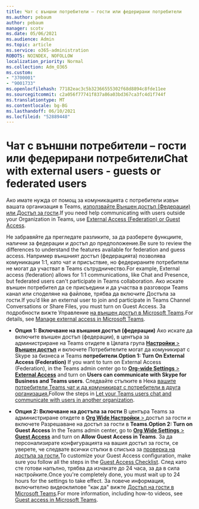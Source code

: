 ```yaml
---
title: Чат с външни потребители – гости или федерирани потребители
ms.author: pebaum
author: pebaum
manager: scotv
ms.date: 05/06/2021
ms.audience: Admin
ms.topic: article
ms.service: o365-administration
ROBOTS: NOINDEX, NOFOLLOW
localization_priority: Normal
ms.collection: Adm_O365
ms.custom:
- "3700001"
- "9001733"
ms.openlocfilehash: 77182eac3c5b32366555302f68d8894c8fde11ee
ms.sourcegitcommit: c2a056f77741f837a86a03bd367ca3fc4d1f744f
ms.translationtype: MT
ms.contentlocale: bg-BG
ms.lasthandoff: 06/10/2021
ms.locfileid: "52889448"
---
```

# <a name="chat-with-external-users---guests-or-federated-users"></a><span data-ttu-id="f5179-102">Чат с външни потребители – гости или федерирани потребители</span><span class="sxs-lookup"><span data-stu-id="f5179-102">Chat with external users - guests or federated users</span></span>

<span data-ttu-id="f5179-103">Ако имате нужда от помощ за комуникацията с потребители извън вашата организация в Teams, [използвайте Външен достъп (Федерации) или Достъп за гости](/microsoftteams/manage-external-access#external-access-vs-guest-access).</span><span class="sxs-lookup"><span data-stu-id="f5179-103">If you need help communicating with users outside your Organization in Teams, use [External Access (Federation) or Guest Access](/microsoftteams/manage-external-access#external-access-vs-guest-access).</span></span>

<span data-ttu-id="f5179-104">Не забравяйте да прегледате разликите, за да разберете функциите, налични за федерации и достъп до предположение.</span><span class="sxs-lookup"><span data-stu-id="f5179-104">Be sure to review the differences to understand the features available for federation and guess access.</span></span> <span data-ttu-id="f5179-105">Например външният достъп (федерацията) позволява комуникации 1:1, като чат и присъствие, но федерираните потребители не могат да участват в Teams сътрудничество.</span><span class="sxs-lookup"><span data-stu-id="f5179-105">For example, External access (federation) allows for 1:1 communications, like Chat and Presence, but federated users can't participate in Teams collaboration.</span></span> <span data-ttu-id="f5179-106">Ако искате външен потребител да се присъедини и да участва в разговори Teams канал или споделяне на файлове, трябва да включите Достъпа за гости.</span><span class="sxs-lookup"><span data-stu-id="f5179-106">If you’d like an external user to join and participate in Teams Channel Conversations or Share Files, you must turn on Guest Access.</span></span> <span data-ttu-id="f5179-107">За подробности вижте Управление [на външен достъп в Microsoft Teams](/microsoftteams/manage-external-access#external-access-vs-guest-access).</span><span class="sxs-lookup"><span data-stu-id="f5179-107">For details, see [Manage external access in Microsoft Teams](/microsoftteams/manage-external-access#external-access-vs-guest-access).</span></span>

- <span data-ttu-id="f5179-108">**Опция 1: Включване на външния достъп (федерации)** Ако искате да включите външен достъп (федерации), в центъра за администриране на Teams отидете в Цялата група [ **Настройки**  >  **Външен достъп**](https://admin.teams.microsoft.com/company-wide-settings/external-communications) и включете Потребителите могат да комуникират с Skype за бизнеса и Teams **потребители**.</span><span class="sxs-lookup"><span data-stu-id="f5179-108">**Option 1: Turn On External Access (Federation)** If you want to turn on External Access (Federation), in the Teams admin center go to [**Org-wide Settings** > **External Access**](https://admin.teams.microsoft.com/company-wide-settings/external-communications) and turn on **Users can communicate with Skype for Business and Teams users**.</span></span> <span data-ttu-id="f5179-109">Следвайте стъпките в Нека [вашите потребители Teams чат и да комуникират с потребители в друга организация.](/microsoftteams/manage-external-access#let-your-teams-users-chat-and-communicate-with-users-in-another-organization)</span><span class="sxs-lookup"><span data-stu-id="f5179-109">Follow the steps in [Let your Teams users chat and communicate with users in another organization](/microsoftteams/manage-external-access#let-your-teams-users-chat-and-communicate-with-users-in-another-organization).</span></span>

- <span data-ttu-id="f5179-110">**Опция 2: Включване на достъпа за гости** В центъра Teams за администриране отидете в [ **Org Wide Настройки**  > ](https://admin.teams.microsoft.com/company-wide-settings/guest-configuration) достъп за гости и включете Разрешаване на достъп за гости в **Teams**.</span><span class="sxs-lookup"><span data-stu-id="f5179-110">**Option 2: Turn on Guest Access** In the Teams admin center, go to [**Org Wide Settings** > **Guest Access**](https://admin.teams.microsoft.com/company-wide-settings/guest-configuration) and turn on **Allow Guest Access in Teams**.</span></span> <span data-ttu-id="f5179-111">За да персонализирате конфигурацията на вашия достъп за гости, се уверете, че следвате всички стъпки в списъка за [проверка на достъпа за гости.](/microsoftteams/guest-access-checklist)</span><span class="sxs-lookup"><span data-stu-id="f5179-111">To customize your Guest Access configuration, make sure you follow all the steps in the [Guest Access Checklist](/microsoftteams/guest-access-checklist).</span></span> <span data-ttu-id="f5179-112">След като сте готови напълно, трябва да изчакате до 24 часа, за да в сила настройките.</span><span class="sxs-lookup"><span data-stu-id="f5179-112">Once you're completely done, you must wait up to 24 hours for the settings to take effect.</span></span> <span data-ttu-id="f5179-113">За повече информация, включително видеоклипове "как да" вижте [Достъп на гости в Microsoft Teams](/microsoftteams/guest-access).</span><span class="sxs-lookup"><span data-stu-id="f5179-113">For more information, including how-to videos, see [Guest access in Microsoft Teams](/microsoftteams/guest-access).</span></span>